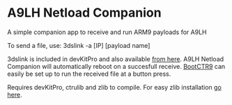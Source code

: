 # A9LH Netload Companion
A simple companion app to receive and run ARM9 payloads for A9LH

To send a file, use:
3dslink -a [IP] [payload name]

3dslink is included in devKitPro and also available [from here](http://davejmurphy.com/3dslink/). A9LH Netload Companion will automatically reboot on a succesfull receive. [BootCTR9](https://github.com/hartmannaf/BootCtr9/releases) can easily be set up to run the received file at a button press.

Requires devKitPro, ctrulib and zlib to compile. For easy zlib installation [go here](https://github.com/devkitPro/3ds_portlibs).
